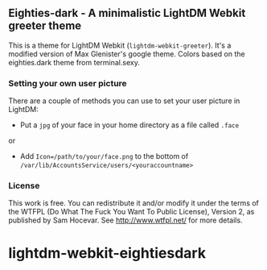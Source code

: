 ## Eighties-dark - A minimalistic LightDM Webkit greeter theme

This is a theme for LightDM Webkit (`lightdm-webkit-greeter`).
It's a modified version of Max Glenister's google theme.
Colors based on the eighties.dark theme from terminal.sexy.


### Setting your own user picture

There are a couple of methods you can use to set your user picture in LightDM:

- Put a `jpg` of your face in your home directory as a file called `.face`

or

- Add `Icon=/path/to/your/face.png` to the bottom of `/var/lib/AccountsService/users/<youraccountname>`


### License

This work is free. You can redistribute it and/or modify it under the terms of the WTFPL (Do What The Fuck You Want To Public License), Version 2, as published by Sam Hocevar. See http://www.wtfpl.net/ for more details.
# lightdm-webkit-eightiesdark
